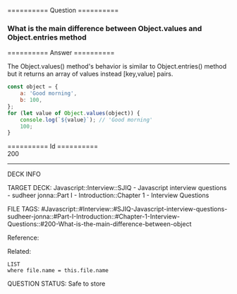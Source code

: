 ========== Question ==========  

### What is the main difference between Object.values and Object.entries method  

========== Answer ==========  

The Object.values() method's behavior is similar to Object.entries() method but it returns an array of values instead [key,value] pairs.

```javascript
const object = {
    a: 'Good morning',
    b: 100,
};
for (let value of Object.values(object)) {
    console.log(`${value}`); // 'Good morning'
    100;
}
```

========== Id ==========  
200

---

DECK INFO

TARGET DECK: Javascript::Interview::SJIQ - Javascript interview questions - sudheer jonna::Part I - Introduction::Chapter 1 - Interview Questions

FILE TAGS: #Javascript::#Interview::#SJIQ-Javascript-interview-questions-sudheer-jonna::#Part-I-Introduction::#Chapter-1-Interview-Questions::#200-What-is-the-main-difference-between-object

Reference:

Related:

```dataview
LIST
where file.name = this.file.name
```

QUESTION STATUS: Safe to store
